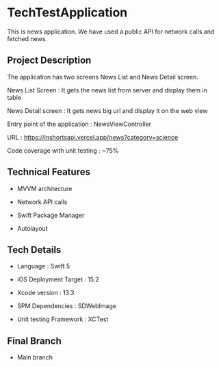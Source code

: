 # TechTestApplication
This is news application. We have used a public API for network calls and fetched news.

## Project Description
The application has two screens News List and News Detail screen.

News List Screen : It gets the news list from server and display them in table

News Detail screen : It gets news big url and display it on the web view

Entry point of the application : NewsViewController

URL : https://inshortsapi.vercel.app/news?category=science

Code coverage with unit testing : ~75% 

## Technical Features
* MVVM architecture

* Network API calls

* Swift Package Manager

* Autolayout

## Tech Details
* Language : Swift 5

* iOS Deployment Target : 15.2

* Xcode version : 13.3

* SPM Dependencies : SDWebImage

* Unit testing Framework : XCTest

## Final Branch
* Main branch
